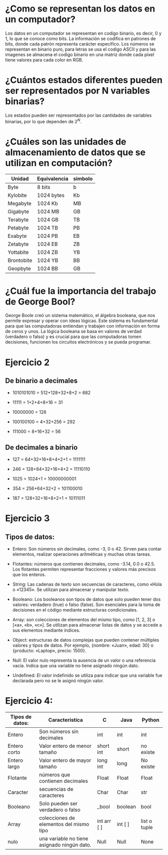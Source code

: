 # ¿Como se representan los datos en un computador?

Los datos en un computador se representan en codigo binario, es decir, 0 y 1, lo que se conoce como bits.
La información se codifica en patrones de bits, donde cada patrón representa carácter específico. Los números se representan en binario puro, para letras se usa el codigo ASCII y para las imagenes se almacena el codigo binario en una matriz donde cada píxel tiene valores para cada color en RGB.

# ¿Cuántos estados diferentes pueden ser representados por N variables binarias?

Los estados pueden ser representados por las cantidades de variables binarias, por lo que dependen de $2^N$.

# ¿Cuáles son las unidades de almacenamiento de datos que se utilizan en computación? 


| Unidad | Equivalencia | simbolo |
|--------|-----------------------|---------|
| Byte   | 8 bits   | b |
|Kylobite| 1024 bytes   | Kb   |
|Megabyte| 1024 Kb | MB|
|Gigabyte| 1024 MB| GB|
|Terabyte| 1024 GB| TB|
|Petabyte| 1024 TB| PB|
|Exabyte| 1024 PB| EB|
|Zetabyte| 1024 EB| ZB|
|Yottabite| 1024 ZB| YB|
|Brontobite| 1024 YB| BB|
Geopbyte| 1024 BB| GB|

# ¿Cuál fue la importancia del trabajo de George Bool?

George Boole creó un sistema matemático, el álgebra booleana, que nos permite expresar y operar con ideas lógicas. Este sistema es fundamental para que las computadoras entiendan y trabajen con información en forma de ceros y unos. La lógica booleana se basa en valores de verdad (verdadero o falso) y es crucial para que las computadoras tomen decisiones, funcionen los circuitos electrónicos y se pueda programar.

# Ejercicio 2

## De binario a decimales

* 1010101010 = 512+128+32+8+2 = 682

* 11111 = 1+2+4+8+16 = 31

* 10000000 = 128

* 100100100 = 4+32+256 = 292

* 111000 = 8+16+32 = 56
 
 ## De decimales a binario

 * 127 = 64+32+16+8+4+2+1 = 1111111

* 246 = 128+64+32+16+4+2 = 11110110

* 1025 = 1024+1 = 10000000001

* 354 = 256+64+32+2 = 101100010

* 187 = 128+32+16+8+2+1 = 10111011

# Ejercicio 3

## Tipos de datos:

* Entero: Son números sin decimales, como -3, 0 o 42. Sirven para contar elementos, realizar operaciones aritméticas y muchas otras tareas.

* Flotantes: números que contienen decimales, como -3.14, 0.0 o 42.5. Los flotantes permiten representar fracciones y valores más precisos que los enteros.

* String: Las cadenas de texto son secuencias de caracteres, como «Hola o «12345». Se utilizan para almacenar y manipular texto.

* Booleano: Los booleanos son tipos de datos que solo pueden tener dos valores: verdadero (true) o falso (false). Son esenciales para la toma de decisiones en el código mediante estructuras condicionales. 

* Array: son colecciones de elementos del mismo tipo, como [1, 2, 3] o [«a», «b», «c»]. Se utilizan para almacenar listas de datos y se accede a sus elementos mediante índices. 

* Object: estructuras de datos complejas que pueden contener múltiples valores y tipos de datos. Por ejemplo, {nombre: «Juan», edad: 30} o {producto: «Laptop», precio: 1500}. 

* Null: El valor nulo representa la ausencia de un valor o una referencia vacía. Indica que una variable no tiene asignado ningún dato. 

* Undefined: El valor indefinido se utiliza para indicar que una variable fue declarada pero no se le asignó ningún valor.

# Ejercicio 4:

|Tipos de datos: |Caracteristica |C|Java|Python|
|----------------|---------------|-|-|-|
|Entero|Son números sin decimales|int|int|int|
|Entero corto|Valor entero de menor tamaño| short int| short| no existe
|Entero largo|Valor entero de mayor tamaño| long int|long|No existe|
|Flotante|números que contienen decimales|Float|Float|Float|
|Caracter|secuencias de caracteres|Char|Char|str|
|Booleano|Solo pueden ser verdadero o falso|_bool|boolean|bool|
|Array|colecciones de elementos del mismo tipo|int arr [ ]|int [ ]|list o tuple
|nulo| una variable no tiene asignado ningún dato.| Null| Null| None



